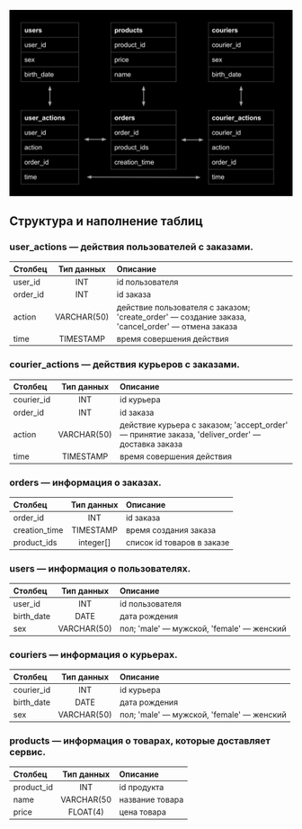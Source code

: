 ![data struct](1.jpg)

## Структура и наполнение таблиц


### **user_actions** — действия пользователей с заказами. 

| Столбец | Тип данных | Описание |
|:---|:---:|:---|
| user_id |	INT	| id пользователя|
| order_id  |	INT |	id заказа|
| action    |	VARCHAR(50)|	действие пользователя с заказом; 'create_order' — создание заказа, 'cancel_order' — отмена заказа|
| time      |	TIMESTAMP |	время совершения действия|


### **courier_actions**    — действия курьеров с заказами.

| Столбец | Тип данных | Описание |
|:---|:---:|:---|
|courier_id|	INT |	id курьера|
|order_id|	INT |	id заказа|
|action|	VARCHAR(50) |	действие курьера с заказом; 'accept_order' — принятие заказа, 'deliver_order' — доставка заказа|
|time|	TIMESTAMP |	время совершения действия|


### **orders** — информация о заказах.

| Столбец | Тип данных | Описание |
|:---|:---:|:---|
|order_id|	INT	|id заказа| 
|creation_time|	TIMESTAMP	|время создания заказа|
|product_ids|	integer[]	|список id товаров в заказе|


### **users** — информация о пользователях.

| Столбец | Тип данных | Описание |
|:---|:---:|:---|
|user_id| 	INT |	id пользователя|
|birth_date| 	DATE|	дата рождения|
|sex| 	VARCHAR(50)|	пол; 'male' — мужской, 'female' — женский|


### **couriers** — информация о курьерах.

| Столбец | Тип данных | Описание |
|:---|:---:|:---|
|courier_id| 	INT |	id курьера |
|birth_date| 	DATE|	дата рождения |
|sex| 	VARCHAR(50)|	пол; 'male' — мужской, 'female' — женский |


### **products** — информация о товарах, которые доставляет сервис.

| Столбец | Тип данных | Описание |
|:---|:---:|:---|
|product_id| 	INT| 	id продукта|
|name| 	VARCHAR(50|	название товара|
|price| 	FLOAT(4)|	цена товара|